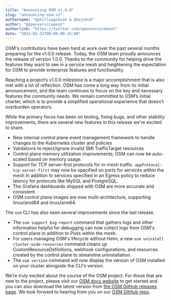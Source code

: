 ```yaml
---
title: "Announcing OSM v1.0.0"
slug: "announcing-osm-v1"
authorname: "@phillipgibson & @nojnhuh"
author: "@openservicemesh"
authorlink: "https://twitter.com/openservicemesh"
date: "2022-01-31T08:00:00-15:00"
---
```


OSM's contributors have been hard at work over the past several months preparing for the v1.0.0 release. Today, the OSM team proudly announces the release of version 1.0.0. Thanks to the community for helping drive the features they want to see in a service mesh and heightening the expectation for OSM to provide enterprise features and functionality.

Reaching a project’s v1.0.0 milestone is a major accomplishment that is also met with a lot of reflection. OSM has come a long way from its initial announcement, and the team continues to focus on the key and necessary features the community needs. We remain committed to OSM’s initial charter, which is to provide a simplified operational experience that doesn’t overburden operators.

While the primary focus has been on testing, fixing bugs, and other stability improvements, there are several new features in this release we're excited to share.

- New internal control plane event management framework to handle changes to the Kubernetes cluster and policies
- Validations to reject/ignore invalid SMI TrafficTarget resources
- Control plane memory utilization improvements; OSM can now be auto-scaled based on memory usage.
- Support for TCP server-first protocols for in-mesh traffic. `appProtocol: tcp-server-first` may now be specified on ports for services within the mesh in addition to services specified in an Egress policy to reduce latency for protocols like MySQL and PostgreSQL.
- The Grafana dashboards shipped with OSM are more accurate and consistent.
- OSM control plane images are now multi-architecture, supporting linux/amd64 and linux/arm64.

The `osm` CLI has also seen several improvements since the last release.

- The `osm support bug-report` command that gathers logs and other information helpful for debugging can now collect logs from OSM's control plane in addition to Pods within the mesh.
- For users managing OSM's lifecycle without Helm, a new `osm uninstall cluster-wide-resources` command cleans up CustomResourceDefinitions, webhook configurations, and resources created by the control plane to streamline uninstallation.
- The `osm version` command will now display the version of OSM installed on your cluster alongside the CLI's version.

We’re truly excited about the course of the OSM project. For those that are new to the project, please visit our [OSM docs website](https://docs.openservicemesh.io) to get started and you can also download the latest version from [the OSM GitHub releases page](https://github.com/openservicemesh/osm/releases). We look forward to hearing from you on our [OSM GitHub repo](https://github.com/openservicemesh/osm/issues).
